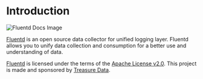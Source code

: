 # Introduction

![Fluentd Docs Image](.gitbook/assets/images/logo_documentation_1.0.png)

[Fluentd](https://www.fluentd.org/) is an open source data collector for unified logging layer. Fluentd allows you to unify data collection and consumption for a better use and understanding of data.

[Fluentd](https://www.fluentd.org/) is licensed under the terms of the [Apache License v2.0](http://www.apache.org/licenses/LICENSE-2.0). This project is made and sponsored by [Treasure Data](https://www.treasuredata.com).
